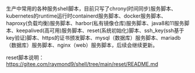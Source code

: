 生产中常用的各种服务shell脚本，目前只写了chrony(时间同步)服务脚本、kubernetes的runtime运行时containerd服务脚本、docker服务脚本、haproxy(负载均衡)服务脚本、harbor(私有镜像仓库)服务脚本、java8和11服务脚本、keepalived(高可用)服务脚本、reset(系统初始化)脚本、ssh_key(ssh基于key验证)脚本、https的证书颁发脚本、mysql（数据库）服务脚本、mariadb（数据库）服务脚本、nginx（web）服务脚本，后续会继续更新。

reset脚本说明：https://gitee.com/raymond9/shell/tree/main/reset/README.md
